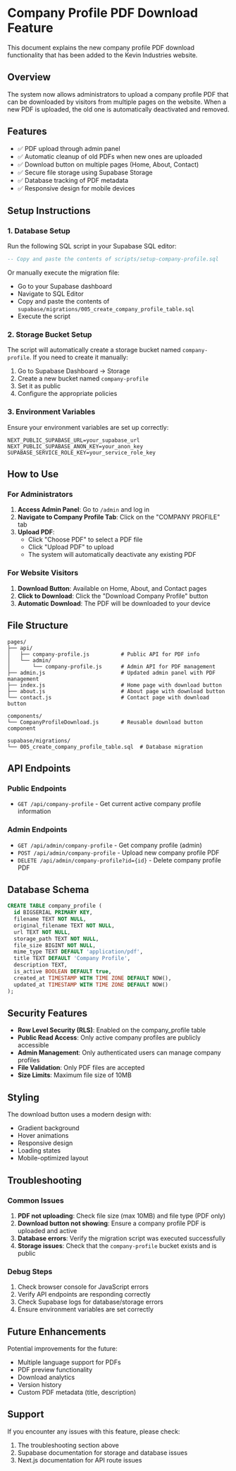 # Company Profile PDF Download Feature

This document explains the new company profile PDF download functionality that has been added to the Kevin Industries website.

## Overview

The system now allows administrators to upload a company profile PDF that can be downloaded by visitors from multiple pages on the website. When a new PDF is uploaded, the old one is automatically deactivated and removed.

## Features

- ✅ PDF upload through admin panel
- ✅ Automatic cleanup of old PDFs when new ones are uploaded
- ✅ Download button on multiple pages (Home, About, Contact)
- ✅ Secure file storage using Supabase Storage
- ✅ Database tracking of PDF metadata
- ✅ Responsive design for mobile devices

## Setup Instructions

### 1. Database Setup

Run the following SQL script in your Supabase SQL editor:

```sql
-- Copy and paste the contents of scripts/setup-company-profile.sql
```

Or manually execute the migration file:
- Go to your Supabase dashboard
- Navigate to SQL Editor
- Copy and paste the contents of `supabase/migrations/005_create_company_profile_table.sql`
- Execute the script

### 2. Storage Bucket Setup

The script will automatically create a storage bucket named `company-profile`. If you need to create it manually:

1. Go to Supabase Dashboard → Storage
2. Create a new bucket named `company-profile`
3. Set it as public
4. Configure the appropriate policies

### 3. Environment Variables

Ensure your environment variables are set up correctly:

```env
NEXT_PUBLIC_SUPABASE_URL=your_supabase_url
NEXT_PUBLIC_SUPABASE_ANON_KEY=your_anon_key
SUPABASE_SERVICE_ROLE_KEY=your_service_role_key
```

## How to Use

### For Administrators

1. **Access Admin Panel**: Go to `/admin` and log in
2. **Navigate to Company Profile Tab**: Click on the "COMPANY PROFILE" tab
3. **Upload PDF**: 
   - Click "Choose PDF" to select a PDF file
   - Click "Upload PDF" to upload
   - The system will automatically deactivate any existing PDF

### For Website Visitors

1. **Download Button**: Available on Home, About, and Contact pages
2. **Click to Download**: Click the "Download Company Profile" button
3. **Automatic Download**: The PDF will be downloaded to your device

## File Structure

```
pages/
├── api/
│   ├── company-profile.js          # Public API for PDF info
│   └── admin/
│       └── company-profile.js      # Admin API for PDF management
├── admin.js                        # Updated admin panel with PDF management
├── index.js                        # Home page with download button
├── about.js                        # About page with download button
└── contact.js                      # Contact page with download button

components/
└── CompanyProfileDownload.js       # Reusable download button component

supabase/migrations/
└── 005_create_company_profile_table.sql  # Database migration
```

## API Endpoints

### Public Endpoints

- `GET /api/company-profile` - Get current active company profile information

### Admin Endpoints

- `GET /api/admin/company-profile` - Get company profile (admin)
- `POST /api/admin/company-profile` - Upload new company profile PDF
- `DELETE /api/admin/company-profile?id={id}` - Delete company profile PDF

## Database Schema

```sql
CREATE TABLE company_profile (
  id BIGSERIAL PRIMARY KEY,
  filename TEXT NOT NULL,
  original_filename TEXT NOT NULL,
  url TEXT NOT NULL,
  storage_path TEXT NOT NULL,
  file_size BIGINT NOT NULL,
  mime_type TEXT DEFAULT 'application/pdf',
  title TEXT DEFAULT 'Company Profile',
  description TEXT,
  is_active BOOLEAN DEFAULT true,
  created_at TIMESTAMP WITH TIME ZONE DEFAULT NOW(),
  updated_at TIMESTAMP WITH TIME ZONE DEFAULT NOW()
);
```

## Security Features

- **Row Level Security (RLS)**: Enabled on the company_profile table
- **Public Read Access**: Only active company profiles are publicly accessible
- **Admin Management**: Only authenticated users can manage company profiles
- **File Validation**: Only PDF files are accepted
- **Size Limits**: Maximum file size of 10MB

## Styling

The download button uses a modern design with:
- Gradient background
- Hover animations
- Responsive design
- Loading states
- Mobile-optimized layout

## Troubleshooting

### Common Issues

1. **PDF not uploading**: Check file size (max 10MB) and file type (PDF only)
2. **Download button not showing**: Ensure a company profile PDF is uploaded and active
3. **Database errors**: Verify the migration script was executed successfully
4. **Storage issues**: Check that the `company-profile` bucket exists and is public

### Debug Steps

1. Check browser console for JavaScript errors
2. Verify API endpoints are responding correctly
3. Check Supabase logs for database/storage errors
4. Ensure environment variables are set correctly

## Future Enhancements

Potential improvements for the future:
- Multiple language support for PDFs
- PDF preview functionality
- Download analytics
- Version history
- Custom PDF metadata (title, description)

## Support

If you encounter any issues with this feature, please check:
1. The troubleshooting section above
2. Supabase documentation for storage and database issues
3. Next.js documentation for API route issues
